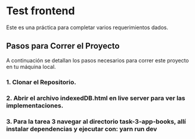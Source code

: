 # Test frontend 

Este es una práctica para completar varios requerimientos dados.

## Pasos para Correr el Proyecto

A continuación se detallan los pasos necesarios para correr este proyecto en tu máquina local.

### 1. Clonar el Repositorio.
  
### 2. Abrir el archivo indexedDB.html en live server para ver las implementaciones.
  
### 3. Para la tarea 3 navegar al directorio task-3-app-books, allí instalar dependencias y ejecutar con: yarn run dev
